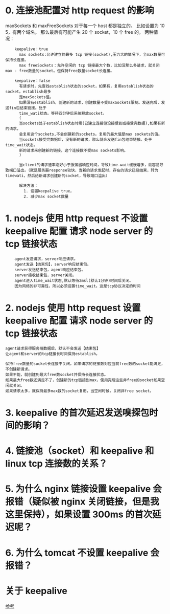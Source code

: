 # 0. 连接池配置对 http request 的影响

maxSockets 和 maxFreeSockets 对于每一个 host 都是独立的。
比如设置为 10 5，有两个域名。
那么最后有可能产生 20 个 socket，10 个 free 的。
两种情况：

        keepalive：true
          max sockets:允许建立的最多 tcp 链接(socket),压力大的情况下，全max数量可保持长连接。
          max freeSockets：允许空闲的 tcp 链接最大个数，比如没那么多请求，就关闭max - free数量的socket。但保持free数量socket长连接。

        keepalive：false
          有请求时，先查找establish状态的socket，如果有，复用establish状态的socket。establish最多
          是maxSockets值。
          如果没有establish，创建新的请求，创建数量不受maxSockets限制。发送完后，发送fin包结束链接。处于
          time_wati状态。等待四分钟后系统释放socket。
          (
          当sockets处于establish状态时候(已建立连接但没接受到或接受完数据),如果有新的请求，
          会复用这个sockets,不会创建新的sockets。复用的最大值是max sockets的值。
          当sockets接受完数据后，没有新的请求，那么就会发送fin包结束链接。处于time_wait状态。
          新的请求来创建新的链接，这个连接数不受max sockets影响。
          )

          当client的请求速率刚好小于服务器响应时间，导致time—wait缓慢增多，最容易导致端口溢出。（就是服务器response较快，当新的请求发起时，存在的请求已经结束，转为timewati，然后给新请求创建新的socket，导致端口溢出）

          解决方法：
            1. 设置keepalive true，
            2. 减少max socket数量

# 1. nodejs 使用 http request 不设置 keepalive 配置 请求 node server 的 tcp 链接状态

        agent发送请求，server响应请求。
        agent发送【结束包】，server响应结束包。
        server发送结束包，agent响应结束包。
        server接收结束包，server关闭。
        agent进入time_wait状态,默认等待2msl(默认1分钟)时间后关闭。
        因为网络的非可靠性，所以必须设置time_wait。这是tcp协议决定的时间

# 2. nodejs 使用 http request 设置 keepalive 配置 请求 node server 的 tcp 链接状态

    agent请求获得服务端数据后，默认不会发送【结束包】
    让agent和server的tcp链接长时间保持establish。

    保持free数量的socket长连接不关闭。如果请求的链接数对应当前free数的socket能满足，不创建新请求。
    如果不能，就创建到最大free数socket并保持长连接状态。
    如果最大free数还满足不了，创建新的tcp链接到max，使用完后这些非free的socket如果空闲就关闭。
    如果请求太多，就保持最多max数的socket复用，当空闲时候，关闭非free socket。

# 3. keepalive 的首次延迟发送嗅探包时间的影响？

# 4. 链接池（socket）和 keepalive 和 linux tcp 连接数的关系？

# 5. 为什么 nginx 链接设置 keepalive 会报错（疑似被 nginx 关闭链接，但是我这里保持），如果设置 300ms 的首次延迟呢？

# 6. 为什么 tomcat 不设置 keepalive 会报错？

# 关于 keepalive

[参考](tcp翻译.md)
